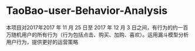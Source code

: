 # TaoBao-user-Behavior-Analysis
本项目对2017年2017 年 11 月 25 日至 2017 年 12 月 3 日之间，有行为的约一百 万随机用户的所有行为（行为包括点击、购买、加购、喜欢）。运用漏斗模型分析用户行为，提供更好的运营策略
